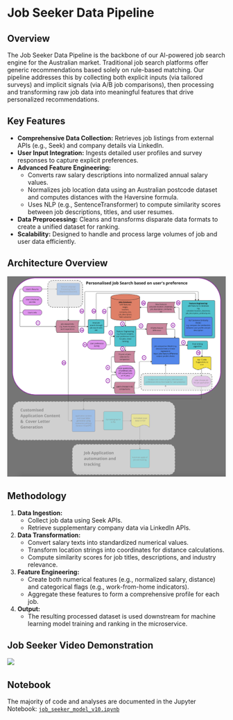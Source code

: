 # Job Seeker Data Pipeline

## Overview
The Job Seeker Data Pipeline is the backbone of our AI-powered job search engine for the Australian market. Traditional job search platforms offer generic recommendations based solely on rule-based matching. Our pipeline addresses this by collecting both explicit inputs (via tailored surveys) and implicit signals (via A/B job comparisons), then processing and transforming raw job data into meaningful features that drive personalized recommendations.

## Key Features
- **Comprehensive Data Collection:** Retrieves job listings from external APIs (e.g., Seek) and company details via LinkedIn.
- **User Input Integration:** Ingests detailed user profiles and survey responses to capture explicit preferences.
- **Advanced Feature Engineering:** 
  - Converts raw salary descriptions into normalized annual salary values.
  - Normalizes job location data using an Australian postcode dataset and computes distances with the Haversine formula.
  - Uses NLP (e.g., SentenceTransformer) to compute similarity scores between job descriptions, titles, and user resumes.
- **Data Preprocessing:** Cleans and transforms disparate data formats to create a unified dataset for ranking.
- **Scalability:** Designed to handle and process large volumes of job and user data efficiently.

## Architecture Overview
<img src="image/System_Workflow_for_Personalized_Job_Search_Based_on_User_Preferences.png" width="860" alt="Architecture Overview Diagram"/>

## Methodology
1. **Data Ingestion:** 
   - Collect job data using Seek APIs.
   - Retrieve supplementary company data via LinkedIn APIs.
2. **Data Transformation:**
   - Convert salary texts into standardized numerical values.
   - Transform location strings into coordinates for distance calculations.
   - Compute similarity scores for job titles, descriptions, and industry relevance.
3. **Feature Engineering:**
   - Create both numerical features (e.g., normalized salary, distance) and categorical flags (e.g., work-from-home indicators).
   - Aggregate these features to form a comprehensive profile for each job.
4. **Output:** 
   - The resulting processed dataset is used downstream for machine learning model training and ranking in the microservice.

## Job Seeker Video Demonstration

<a href="https://youtu.be/AqKWgewsZsU" target="_blank">
  <img src="https://img.youtube.com/vi/AqKWgewsZsU/0.jpg" width="650"/>
</a>

##  Notebook
The majority of code and analyses are documented in the Jupyter Notebook:
<a href="https://github.com/HENRYCCHH/Job_Seeker_Data_Pipeline/blob/main/job_seeker_model_v10.ipynb" target="_blank">
  <code>job_seeker_model_v10.ipynb</code>
</a>
